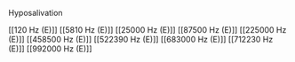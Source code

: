 Hyposalivation

[[120 Hz (E)]]
[[5810 Hz (E)]]
[[25000 Hz (E)]]
[[87500 Hz (E)]]
[[225000 Hz (E)]]
[[458500 Hz (E)]]
[[522390 Hz (E)]]
[[683000 Hz (E)]]
[[712230 Hz (E)]]
[[992000 Hz (E)]]